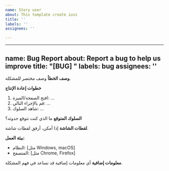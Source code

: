 ```yaml
---
name: Story user
about: This template create iuss
title: ''
labels: ''
assignees: ''

---
```


---
name: Bug Report
about: Report a bug to help us improve
title: "[BUG] "
labels: bug
assignees: ''
---

**وصف الخطأ**
وصف مختصر للمشكلة.

**خطوات إعادة الإنتاج**
1. افتح الصفحة/الميزة: ...
2. قم بالإجراء التالي: ...
3. شاهد السلوك: ...

**السلوك المتوقع**
ما الذي كنت تتوقع حدوثه؟

**لقطات الشاشة**
إذا أمكن، أرفق لقطات شاشة.

**بيئة العمل:**
- النظام: [مثل Windows, macOS]
- المتصفح: [مثل Chrome, Firefox]

**معلومات إضافية**
أي معلومات إضافية قد تساعد في فهم المشكلة.
